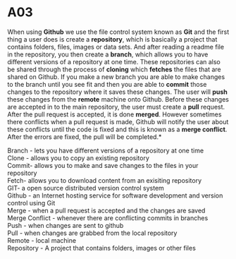 # A03
When using **Github** we use the file control system known as **Git** and the first thing a user does is create a **repository**, which is basically a project that contains folders, files, images or data sets. And after reading a readme file in the repository, you then create a **branch**, which allows you to have different versions of a repository at one time. These repositories can also be shared through the process of **cloning** which **fetches** the files that are shared on Github. If you make a new branch you are able to make changes to the branch until you see fit and then you are able to **commit** those changes to the repository where it saves these changes. The user will **push** these changes from the **remote** machine onto Github. Before these changes are accepted in to the main repository, the user must create a **pull** request. After the pull request is accepted, it is done **merged**. However sometimes there conflicts when a pull request is made, Github will notify the user about these conflicts until the code is fixed and this is known as a **merge conflict**. After the errors are fixed, the pull will be completed.*


Branch - lets you have different versions of a repository at one time <br>
Clone -  allows you to copy an existing repository <br>
Commit- allows you to make and save changes to the files in your repository <br>
Fetch- allows you to download content from an exisiting repository <br>
GIT- a open source distributed version control system <br>
Github - an Internet hosting service for software development and version control using Git <br>
Merge - when a pull request is accepted and the changes are saved <br>
Merge Conflict - whenever there are conflicting commits in branches <br>
Push - when changes are sent to github <br>
Pull - when changes are grabbed from the local repository <br>
Remote - local machine <br> 
Repository - A project that contains folders, images or other files <br>
